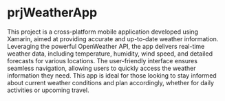 # prjWeatherApp

This project is a cross-platform mobile application developed using Xamarin, aimed at providing accurate and up-to-date weather information.
Leveraging the powerful OpenWeather API, the app delivers real-time weather data, including temperature, humidity, wind speed, and detailed forecasts for various locations. 
The user-friendly interface ensures seamless navigation, allowing users to quickly access the weather information they need. 
This app is ideal for those looking to stay informed about current weather conditions and plan accordingly, whether for daily activities or upcoming travel.
